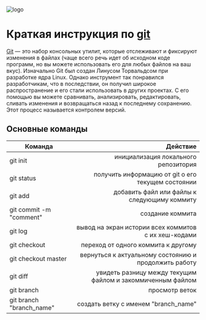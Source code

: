 ![logo](/logo.png)


# Краткая инструкция по [git](https://book.git-scm.com "--distributed-even-if-your-workflow-isnt")

[Git](https://proglib.io/p/git-for-half-an-hour "Git за полчаса: руководство для начинающих") — это набор консольных утилит, которые отслеживают и фиксируют изменения в файлах (чаще всего речь идет об исходном коде программ, но вы можете использовать его для любых файлов на ваш вкус). Изначально Git был создан Линусом Торвальдсом при разработке ядра Linux. Однако инструмент так понравился разработчикам, что в последствии, он получил широкое распространение и его стали использовать в других проектах. С его помощью вы можете сравнивать, анализировать, редактировать, сливать изменения и возвращаться назад к последнему сохранению. Этот процесс называется контролем версий. 




## Основные команды

Команда                     | Действие
------------                | ---------:
git init                    | инициализация локального репозитория
git status                  | получить информацию от git о его текущем состоянии
git add                     | добавить файл или файлы к следующиму коммиту
git commit -m "comment"     | создание коммита
git log                     | вывод на экран истории всех коммитов с их хеш-кодами
git checkout                | переход от одного коммита к другому
git checkout master         | вернуться к актуальному состоянию и продолжить работу
git diff                    | увидеть разницу между текущим файлом и закоммиченным файлом
git branch  | просмотр веток
git branch "branch_name" | создать ветку с именем "branch_name"
